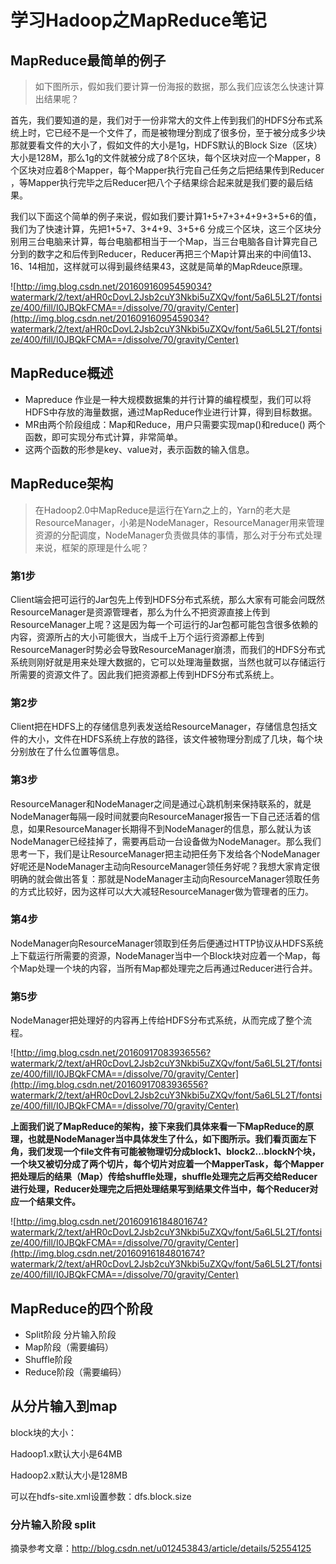 # 学习Hadoop之MapReduce笔记

##  MapReduce最简单的例子 

> 如下图所示，假如我们要计算一份海报的数据，那么我们应该怎么快速计算出结果呢？

​	首先，我们要知道的是，我们对于一份非常大的文件上传到我们的HDFS分布式系统上时，它已经不是一个文件了，而是被物理分割成了很多份，至于被分成多少块那就要看文件的大小了，假如文件的大小是1g，HDFS默认的Block Size（区块）大小是128M，那么1g的文件就被分成了8个区块，每个区块对应一个Mapper，8个区块对应着8个Mapper，每个Mapper执行完自己任务之后把结果传到Reducer ，等Mapper执行完毕之后Reducer把八个子结果综合起来就是我们要的最后结果。

​	我们以下面这个简单的例子来说，假如我们要计算1+5+7+3+4+9+3+5+6的值，我们为了快速计算，先把1+5+7、3+4+9、3+5+6 分成三个区块，这三个区块分别用三台电脑来计算，每台电脑都相当于一个Map，当三台电脑各自计算完自己分到的数字之和后传到Reducer，Reducer再把三个Map计算出来的中间值13、16、14相加，这样就可以得到最终结果43，这就是简单的MapRdeuce原理。

![http://img.blog.csdn.net/20160916095459034?watermark/2/text/aHR0cDovL2Jsb2cuY3Nkbi5uZXQv/font/5a6L5L2T/fontsize/400/fill/I0JBQkFCMA==/dissolve/70/gravity/Center](http://img.blog.csdn.net/20160916095459034?watermark/2/text/aHR0cDovL2Jsb2cuY3Nkbi5uZXQv/font/5a6L5L2T/fontsize/400/fill/I0JBQkFCMA==/dissolve/70/gravity/Center)

## MapReduce概述 

* Mapreduce 作业是一种大规模数据集的并行计算的编程模型，我们可以将HDFS中存放的海量数据，通过MapReduce作业进行计算，得到目标数据。
* MR由两个阶段组成：Map和Reduce，用户只需要实现map()和reduce() 两个函数，即可实现分布式计算，非常简单。
* 这两个函数的形参是key、value对，表示函数的输入信息。

## MapReduce架构 

> 在Hadoop2.0中MapReduce是运行在Yarn之上的，Yarn的老大是ResourceManager，小弟是NodeManager，ResourceManager用来管理资源的分配调度，NodeManager负责做具体的事情，那么对于分布式处理来说，框架的原理是什么呢？

### 第1步

Client端会把可运行的Jar包先上传到HDFS分布式系统，那么大家有可能会问既然ResourceManager是资源管理者，那么为什么不把资源直接上传到ResourceManager上呢？这是因为每一个可运行的Jar包都可能包含很多依赖的内容，资源所占的大小可能很大，当成千上万个运行资源都上传到ResourceManager时势必会导致ResourceManager崩溃，而我们的HDFS分布式系统则刚好就是用来处理大数据的，它可以处理海量数据，当然也就可以存储运行所需要的资源文件了。因此我们把资源都上传到HDFS分布式系统上。

### 第2步

Client把在HDFS上的存储信息列表发送给ResourceManager，存储信息包括文件的大小，文件在HDFS系统上存放的路径，该文件被物理分割成了几块，每个块分别放在了什么位置等信息。

### 第3步

ResourceManager和NodeManager之间是通过心跳机制来保持联系的，就是NodeManager每隔一段时间就要向ResourceManager报告一下自己还活着的信息，如果ResourceManager长期得不到NodeManager的信息，那么就认为该NodeManager已经挂掉了，需要再启动一台设备做为NodeManager。那么我们思考一下，我们是让ResourceManager把主动把任务下发给各个NodeManager好呢还是NodeManager主动向ResourceManager领任务好呢？我想大家肯定很明确的就会做出答复：那就是NodeManager主动向ResourceManager领取任务的方式比较好，因为这样可以大大减轻ResourceManager做为管理者的压力。

### 第4步 

NodeManager向ResourceManager领取到任务后便通过HTTP协议从HDFS系统上下载运行所需要的资源，NodeManager当中一个Block块对应着一个Map，每个Map处理一个块的内容，当所有Map都处理完之后再通过Reducer进行合并。

### 第5步

NodeManager把处理好的内容再上传给HDFS分布式系统，从而完成了整个流程。

![http://img.blog.csdn.net/20160917083936556?watermark/2/text/aHR0cDovL2Jsb2cuY3Nkbi5uZXQv/font/5a6L5L2T/fontsize/400/fill/I0JBQkFCMA==/dissolve/70/gravity/Center](http://img.blog.csdn.net/20160917083936556?watermark/2/text/aHR0cDovL2Jsb2cuY3Nkbi5uZXQv/font/5a6L5L2T/fontsize/400/fill/I0JBQkFCMA==/dissolve/70/gravity/Center)

**上面我们说了MapReduce的架构，接下来我们具体来看一下MapReduce的原理，也就是NodeManager当中具体发生了什么，如下图所示。我们看页面左下角，我们发现一个file文件有可能被物理切分成block1、block2...blockN个块，一个块又被切分成了两个切片，每个切片对应着一个MapperTask，每个Mapper把处理后的结果（Map）传给shuffle处理，shuffle处理完之后再交给Reducer进行处理，Reducer处理完之后把处理结果写到结果文件当中，每个Reducer对应一个结果文件。**

![http://img.blog.csdn.net/20160916184801674?watermark/2/text/aHR0cDovL2Jsb2cuY3Nkbi5uZXQv/font/5a6L5L2T/fontsize/400/fill/I0JBQkFCMA==/dissolve/70/gravity/Center](http://img.blog.csdn.net/20160916184801674?watermark/2/text/aHR0cDovL2Jsb2cuY3Nkbi5uZXQv/font/5a6L5L2T/fontsize/400/fill/I0JBQkFCMA==/dissolve/70/gravity/Center)



## MapReduce的四个阶段 

* Split阶段 分片输入阶段
* Map阶段（需要编码）
* Shuffle阶段
* Reduce阶段（需要编码）

## 从分片输入到map

block块的大小：

Hadoop1.x默认大小是64MB

Hadoop2.x默认大小是128MB

可以在hdfs-site.xml设置参数：dfs.block.size

### 分片输入阶段 split



摘录参考文章：http://blog.csdn.net/u012453843/article/details/52554125



